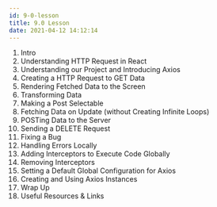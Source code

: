 ```yaml
---
id: 9-0-lesson
title: 9.0 Lesson
date: 2021-04-12 14:12:14
---
```


1. Intro
2. Understanding HTTP Request in React
3. Understanding our Project and Introducing Axios
4. Creating a HTTP Request to GET Data
5. Rendering Fetched Data to the Screen
6. Transforming Data
7. Making a Post Selectable
8. Fetching Data on Update (without Creating Infinite Loops)
9. POSTing Data to the Server
10. Sending a DELETE Request
11. Fixing a Bug
12. Handling Errors Locally
13. Adding Interceptors to Execute Code Globally
14. Removing Interceptors
15. Setting a Default Global Configuration for Axios
16. Creating and Using Axios Instances
17. Wrap Up
18. Useful Resources & Links
